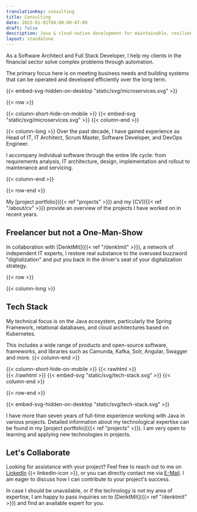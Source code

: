```yaml
---
translationKey: consulting
title: Consulting
date: 2023-01-01T08:00:00-07:00
draft: false
description: Java & cloud-native development for maintainable, resilient and scalable software. View the project portfolio here.
layout: standalone
---
```


As a Software Architect and Full Stack Developer, I help my clients in the financial sector solve complex problems
through automation.

The primary focus here is on meeting business needs and building systems that can be operated and developed efficiently
over the long term.

{{< embed-svg-hidden-on-desktop "static/svg/microservices.svg" >}}

{{< row >}}

{{< column-short-hide-on-mobile >}}
{{< embed-svg "static/svg/microservices.svg" >}}
{{< column-end >}}

{{< column-long >}}
Over the past decade, I have gained experience as Head of IT, IT Architect, Scrum Master, Software Developer, and DevOps
Engineer.

I accompany individual software through the entire life cycle: from requirements analysis, IT architecture, design,
implementation and rollout to maintenance and servicing.

{{< column-end >}}

{{< row-end >}}

My [project portfolio]({{< ref "projects" >}}) and my [CV]({{< ref "/about/cv" >}}) provide an overview of the projects
I have worked on in recent years.

## Freelancer but not a One-Man-Show

In collaboration with [DenktMit]({{< ref "/denktmit" >}}), a network of independent IT experts, I restore real substance
to the overused buzzword "digitalization" and put you back in the driver's seat of your digitalization strategy.

{{< row >}}

{{< column-long >}}

## Tech Stack

My technical focus is on the Java ecosystem, particularly the Spring Framework, relational databases, and cloud
architectures based on Kubernetes.

This includes a wide range of products and open-source software, frameworks, and libraries such as Camunda, Kafka, Solr,
Angular, Swagger and more.
{{< column-end >}}

{{< column-short-hide-on-mobile >}}
{{< rawhtml >}} <br>{{< /rawhtml >}}
{{< embed-svg "static/svg/tech-stack.svg" >}}
{{< column-end >}}

{{< row-end >}}

{{< embed-svg-hidden-on-desktop "static/svg/tech-stack.svg" >}}

I have more than seven years of full-time experience working with Java in various projects. Detailed information about my
technological expertise can be found in my [project portfolio]({{< ref "projects" >}}). I am very open to learning and
applying new technologies in projects.

## Let's Collaborate

Looking for assistance with your project? Feel free to reach out to me
on [LinkedIn](https://www.linkedin.com/in/dmalolepszy) {{< linkedin-icon >}}, or you can directly contact me
via [E-Mail](mailto:kontakt@dmalo.de). I am eager to discuss how I can contribute to your project's success.

In case I should be unavailable, or if the technology is not my area of expertise, I am happy to pass inquiries on
to [DenktMit]({{< ref "/denktmit" >}}) and find an available expert for you.
